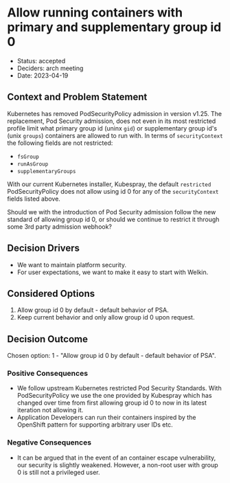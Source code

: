 # Allow running containers with primary and supplementary group id 0

- Status: accepted
- Deciders: arch meeting
- Date: 2023-04-19

## Context and Problem Statement

Kubernetes has removed PodSecurityPolicy admission in version v1.25.
The replacement, Pod Security admission, does not even in its most restricted profile limit what primary group id (uninx `gid`) or supplementary group id's (unix `groups`) containers are allowed to run with. In terms of `securityContext` the following fields are not restricted:

- `fsGroup`
- `runAsGroup`
- `supplementaryGroups`

With our current Kubernetes installer, Kubespray, the default `restricted` PodSecurityPolicy does not allow using id 0 for any of the `securityContext` fields listed above.

Should we with the introduction of Pod Security admission follow the new standard of allowing group id 0, or should we continue to restrict it through some 3rd party admission webhook?

## Decision Drivers

- We want to maintain platform security.
- For user expectations, we want to make it easy to start with Welkin.

## Considered Options

1. Allow group id 0 by default - default behavior of PSA.
1. Keep current behavior and only allow group id 0 upon request.

## Decision Outcome

Chosen option: 1 - "Allow group id 0 by default - default behavior of PSA".

### Positive Consequences

- We follow upstream Kubernetes restricted Pod Security Standards.
  With PodSecurityPolicy we use the one provided by Kubespray which has changed over time from first allowing group id 0 to now in its latest iteration not allowing it.
- Application Developers can run their containers inspired by the OpenShift pattern for supporting arbitrary user IDs etc.

### Negative Consequences

- It can be argued that in the event of an container escape vulnerability, our security is slightly weakened. However, a non-root user with group 0 is still not a privileged user.
